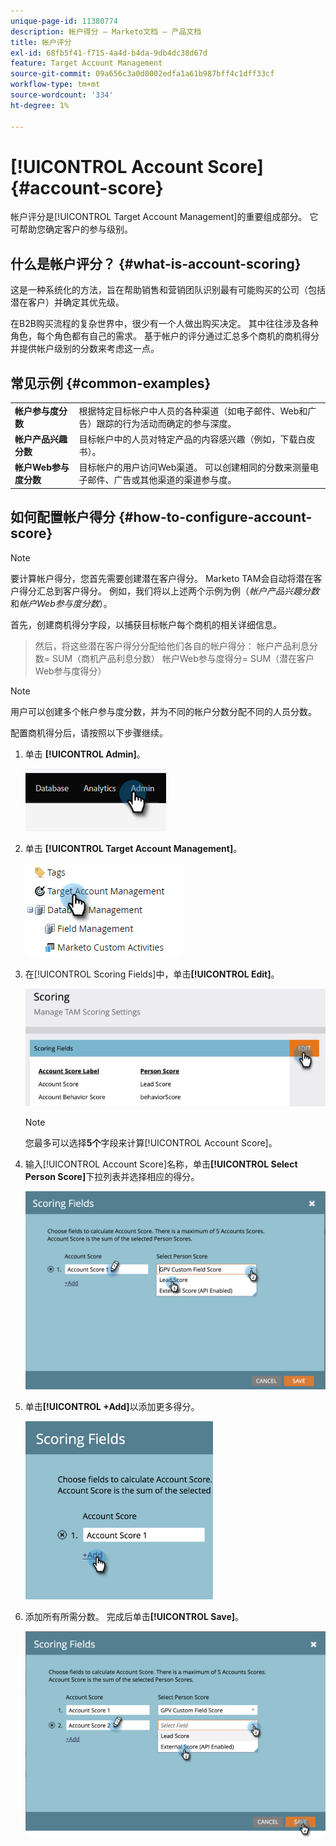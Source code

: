 ```yaml
---
unique-page-id: 11380774
description: 帐户得分 — Marketo文档 — 产品文档
title: 帐户评分
exl-id: 68fb5f41-f715-4a4d-b4da-9db4dc38d67d
feature: Target Account Management
source-git-commit: 09a656c3a0d0002edfa1a61b987bff4c1dff33cf
workflow-type: tm+mt
source-wordcount: '334'
ht-degree: 1%

---
```


# [!UICONTROL Account Score] {#account-score}

帐户评分是[!UICONTROL Target Account Management]的重要组成部分。 它可帮助您确定客户的参与级别。

## 什么是帐户评分？ {#what-is-account-scoring}

这是一种系统化的方法，旨在帮助销售和营销团队识别最有可能购买的公司（包括潜在客户）并确定其优先级。

在B2B购买流程的复杂世界中，很少有一个人做出购买决定。 其中往往涉及各种角色，每个角色都有自己的需求。 基于帐户的评分通过汇总多个商机的商机得分并提供帐户级别的分数来考虑这一点。

## 常见示例 {#common-examples}

<table>
 <tbody>
  <tr>
   <td><strong>帐户参与度分数</strong></td>
   <td>根据特定目标帐户中人员的各种渠道（如电子邮件、Web和广告）跟踪的行为活动而确定的参与深度。</td>
  </tr>
  <tr>
   <td><strong>帐户产品兴趣分数</strong></td>
   <td>目标帐户中的人员对特定产品的内容感兴趣（例如，下载白皮书）。</td>
  </tr>
  <tr>
   <td><strong>帐户Web参与度分数</strong></td>
   <td>目标帐户的用户访问Web渠道。 可以创建相同的分数来测量电子邮件、广告或其他渠道的渠道参与度。</td>
  </tr>
 </tbody>
</table>

## 如何配置帐户得分 {#how-to-configure-account-score}

>[!NOTE]
>
>要计算帐户得分，您首先需要创建潜在客户得分。 Marketo TAM会自动将潜在客户得分汇总到客户得分。 例如，我们将以上述两个示例为例（_帐户产品兴趣分数_&#x200B;和&#x200B;_帐户Web参与度分数_）。
>
>首先，创建商机得分字段，以捕获目标帐户每个商机的相关详细信息。
>>然后，将这些潜在客户得分分配给他们各自的帐户得分：
>>帐户产品利息分数= SUM（商机产品利息分数）
>>帐户Web参与度得分= SUM（潜在客户Web参与度得分）

>[!NOTE]
>
>用户可以创建多个帐户参与度分数，并为不同的帐户分数分配不同的人员分数。

配置商机得分后，请按照以下步骤继续。

1. 单击 **[!UICONTROL Admin]**。

   ![](assets/account-score-1.png)

1. 单击 **[!UICONTROL Target Account Management]**。

   ![](assets/account-score-2.png)

1. 在[!UICONTROL Scoring Fields]中，单击&#x200B;**[!UICONTROL Edit]**。

   ![](assets/account-score-3.png)

   >[!NOTE]
   >
   >您最多可以选择&#x200B;**5个**&#x200B;字段来计算[!UICONTROL Account Score]。

1. 输入[!UICONTROL Account Score]名称，单击&#x200B;**[!UICONTROL Select Person Score]**&#x200B;下拉列表并选择相应的得分。

   ![](assets/account-score-4.png)

1. 单击&#x200B;**[!UICONTROL +Add]**&#x200B;以添加更多得分。

   ![](assets/account-score-5.png)

1. 添加所有所需分数。 完成后单击&#x200B;**[!UICONTROL Save]**。

   ![](assets/account-score-6.png)
